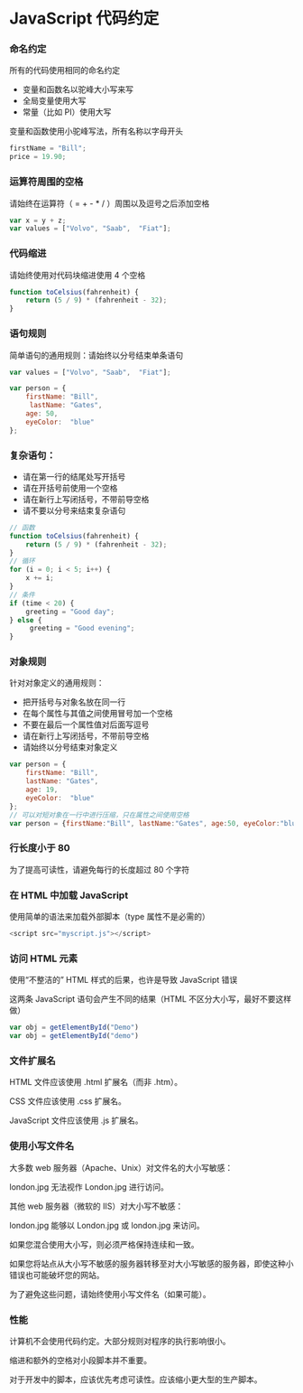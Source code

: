 # JavaScript 代码约定

### 命名约定

所有的代码使用相同的命名约定

- 变量和函数名以驼峰大小写来写
- 全局变量使用大写
- 常量（比如 PI）使用大写

变量和函数使用小驼峰写法，所有名称以字母开头

~~~js
firstName = "Bill";
price = 19.90;
~~~



### 运算符周围的空格

请始终在运算符（ = + - * / ）周围以及逗号之后添加空格

~~~js
var x = y + z;
var values = ["Volvo", "Saab",  "Fiat"];
~~~



### 代码缩进

请始终使用对代码块缩进使用 4 个空格

~~~js
function toCelsius(fahrenheit) {
    return (5 / 9) * (fahrenheit - 32);
}
~~~



### 语句规则

简单语句的通用规则：请始终以分号结束单条语句

~~~js
var values = ["Volvo", "Saab",  "Fiat"];

var person = {
    firstName: "Bill",
     lastName: "Gates",
    age: 50,
    eyeColor:  "blue"
};
~~~

### 复杂语句：

- 请在第一行的结尾处写开括号
- 请在开括号前使用一个空格
- 请在新行上写闭括号，不带前导空格
- 请不要以分号来结束复杂语句

~~~js
// 函数
function toCelsius(fahrenheit) {
    return (5 / 9) * (fahrenheit - 32);
}
// 循环
for (i = 0; i < 5; i++) {
    x += i;
}
// 条件
if (time < 20) {
    greeting = "Good day";
} else {
     greeting = "Good evening";
}
~~~

### 对象规则

针对对象定义的通用规则：

- 把开括号与对象名放在同一行
- 在每个属性与其值之间使用冒号加一个空格
- 不要在最后一个属性值对后面写逗号
- 请在新行上写闭括号，不带前导空格
- 请始终以分号结束对象定义

~~~js
var person = {
    firstName: "Bill",
    lastName: "Gates",
    age: 19,
    eyeColor:  "blue"
};
// 可以对短对象在一行中进行压缩，只在属性之间使用空格
var person = {firstName:"Bill", lastName:"Gates", age:50, eyeColor:"blue"};
~~~

### 行长度小于 80

为了提高可读性，请避免每行的长度超过 80 个字符

### 在 HTML 中加载 JavaScript

使用简单的语法来加载外部脚本（type 属性不是必需的）

~~~js
<script src="myscript.js"></script>
~~~

### 访问 HTML 元素

使用“不整洁的” HTML 样式的后果，也许是导致 JavaScript 错误

这两条 JavaScript 语句会产生不同的结果（HTML 不区分大小写，最好不要这样做）

~~~js
var obj = getElementById("Demo")
var obj = getElementById("demo") 
~~~

### 文件扩展名

HTML 文件应该使用 .html 扩展名（而非 .htm）。

CSS 文件应该使用 .css 扩展名。

JavaScript 文件应该使用 .js 扩展名。

### 使用小写文件名

大多数 web 服务器（Apache、Unix）对文件名的大小写敏感：

london.jpg 无法视作 London.jpg 进行访问。

其他 web 服务器（微软的 IIS）对大小写不敏感：

london.jpg 能够以 London.jpg 或 london.jpg 来访问。

如果您混合使用大小写，则必须严格保持连续和一致。

如果您将站点从大小写不敏感的服务器转移至对大小写敏感的服务器，即使这种小错误也可能破坏您的网站。

为了避免这些问题，请始终使用小写文件名（如果可能）。

### 性能

计算机不会使用代码约定。大部分规则对程序的执行影响很小。

缩进和额外的空格对小段脚本并不重要。

对于开发中的脚本，应该优先考虑可读性。应该缩小更大型的生产脚本。